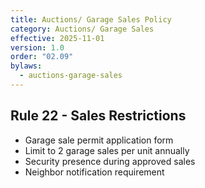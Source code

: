 ```yaml
---
title: Auctions/ Garage Sales Policy
category: Auctions/ Garage Sales
effective: 2025-11-01
version: 1.0
order: "02.09"
bylaws:
  - auctions-garage-sales
---
```


## Rule 22 - Sales Restrictions

- Garage sale permit application form
- Limit to 2 garage sales per unit annually
- Security presence during approved sales
- Neighbor notification requirement
